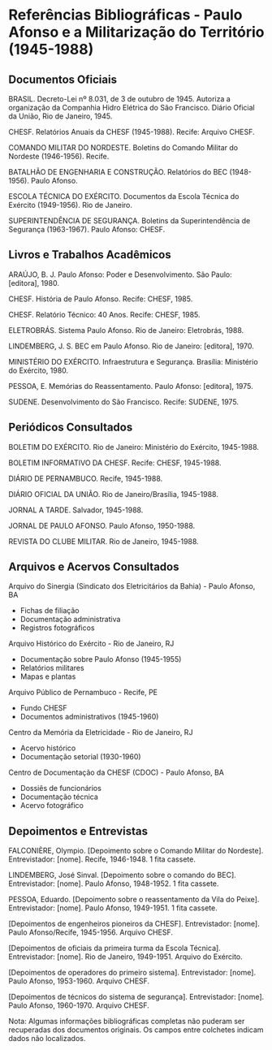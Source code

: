 # Referências Bibliográficas - Paulo Afonso e a Militarização do Território (1945-1988)

## Documentos Oficiais

BRASIL. Decreto-Lei nº 8.031, de 3 de outubro de 1945. Autoriza a organização da Companhia Hidro Elétrica do São Francisco. Diário Oficial da União, Rio de Janeiro, 1945.

CHESF. Relatórios Anuais da CHESF (1945-1988). Recife: Arquivo CHESF.

COMANDO MILITAR DO NORDESTE. Boletins do Comando Militar do Nordeste (1946-1956). Recife.

BATALHÃO DE ENGENHARIA E CONSTRUÇÃO. Relatórios do BEC (1948-1956). Paulo Afonso.

ESCOLA TÉCNICA DO EXÉRCITO. Documentos da Escola Técnica do Exército (1949-1956). Rio de Janeiro.

SUPERINTENDÊNCIA DE SEGURANÇA. Boletins da Superintendência de Segurança (1963-1967). Paulo Afonso: CHESF.

## Livros e Trabalhos Acadêmicos

ARAÚJO, B. J. Paulo Afonso: Poder e Desenvolvimento. São Paulo: [editora], 1980.

CHESF. História de Paulo Afonso. Recife: CHESF, 1985.

CHESF. Relatório Técnico: 40 Anos. Recife: CHESF, 1985.

ELETROBRÁS. Sistema Paulo Afonso. Rio de Janeiro: Eletrobrás, 1988.

LINDEMBERG, J. S. BEC em Paulo Afonso. Rio de Janeiro: [editora], 1970.

MINISTÉRIO DO EXÉRCITO. Infraestrutura e Segurança. Brasília: Ministério do Exército, 1980.

PESSOA, E. Memórias do Reassentamento. Paulo Afonso: [editora], 1975.

SUDENE. Desenvolvimento do São Francisco. Recife: SUDENE, 1975.

## Periódicos Consultados

BOLETIM DO EXÉRCITO. Rio de Janeiro: Ministério do Exército, 1945-1988.

BOLETIM INFORMATIVO DA CHESF. Recife: CHESF, 1945-1988.

DIÁRIO DE PERNAMBUCO. Recife, 1945-1988.

DIÁRIO OFICIAL DA UNIÃO. Rio de Janeiro/Brasília, 1945-1988.

JORNAL A TARDE. Salvador, 1945-1988.

JORNAL DE PAULO AFONSO. Paulo Afonso, 1950-1988.

REVISTA DO CLUBE MILITAR. Rio de Janeiro, 1945-1988.

## Arquivos e Acervos Consultados

Arquivo do Sinergia (Sindicato dos Eletricitários da Bahia) - Paulo Afonso, BA
- Fichas de filiação
- Documentação administrativa
- Registros fotográficos

Arquivo Histórico do Exército - Rio de Janeiro, RJ
- Documentação sobre Paulo Afonso (1945-1955)
- Relatórios militares
- Mapas e plantas

Arquivo Público de Pernambuco - Recife, PE
- Fundo CHESF
- Documentos administrativos (1945-1960)

Centro da Memória da Eletricidade - Rio de Janeiro, RJ
- Acervo histórico
- Documentação setorial (1930-1960)

Centro de Documentação da CHESF (CDOC) - Paulo Afonso, BA
- Dossiês de funcionários
- Documentação técnica
- Acervo fotográfico

## Depoimentos e Entrevistas

FALCONIÈRE, Olympio. [Depoimento sobre o Comando Militar do Nordeste]. Entrevistador: [nome]. Recife, 1946-1948. 1 fita cassete.

LINDEMBERG, José Sinval. [Depoimento sobre o comando do BEC]. Entrevistador: [nome]. Paulo Afonso, 1948-1952. 1 fita cassete.

PESSOA, Eduardo. [Depoimento sobre o reassentamento da Vila do Peixe]. Entrevistador: [nome]. Paulo Afonso, 1949-1951. 1 fita cassete.

[Depoimentos de engenheiros pioneiros da CHESF]. Entrevistador: [nome]. Paulo Afonso/Recife, 1945-1956. Arquivo CHESF.

[Depoimentos de oficiais da primeira turma da Escola Técnica]. Entrevistador: [nome]. Rio de Janeiro, 1949-1951. Arquivo do Exército.

[Depoimentos de operadores do primeiro sistema]. Entrevistador: [nome]. Paulo Afonso, 1953-1960. Arquivo CHESF.

[Depoimentos de técnicos do sistema de segurança]. Entrevistador: [nome]. Paulo Afonso, 1960-1970. Arquivo CHESF.

Nota: Algumas informações bibliográficas completas não puderam ser recuperadas dos documentos originais. Os campos entre colchetes indicam dados não localizados. 